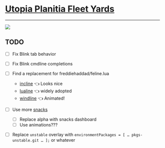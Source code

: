 # [Utopia Planitia Fleet Yards](https://memory-alpha.fandom.com/wiki/Utopia_Planitia_Fleet_Yards)
---

![](https://static.wikia.nocookie.net/startrek/images/c/c4/UtopiaPlanitia.jpg/revision/latest/scale-to-width-down/1000)

## TODO
- [ ] Fix Blink tab behavior
- [ ] Fix Blink cmdline completions
- [ ] Find a replacement for freddiehaddad/feline.lua
    - [incline](https://github.com/b0o/incline.nvim) 👈 Looks nice
    - [lualine](https://github.com/nvim-lualine/lualine.nvim) 👈 widely adopted
    - [windline](https://github.com/windwp/windline.nvim) 👈 Animated!
- [ ] Use more [snacks](https://github.com/folke/snacks.nvim)
    - [ ] Replace alpha with snacks dashboard
    - [ ] Use animations???
- [ ] Replace `unstable` overlay with `environmentPackages = [ … pkgs-unstable.git … ];` or whatever

